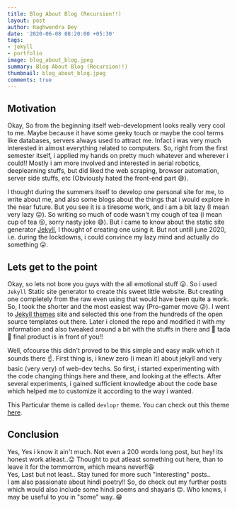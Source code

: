 ```yaml
---
title: Blog About Blog (Recursion!!)
layout: post
author: Raghwendra Dey
date: '2020-06-08 08:20:00 +05:30'
tags:
- jekyll
- portfolio
image: blog_about_blog.jpeg
summary: Blog About Blog (Recursion!!)
thumbnail: blog_about_blog.jpeg
comments: true
---
```


## Motivation

Okay, So from the beginning itself web-development looks really very cool to me. Maybe because it have some geeky touch or maybe the cool terms like databases, servers always used to attract me. Infact i was very much interested in almost everything related to computers. So, right from the first semester itself, i applied my hands on pretty much whatever and wherever i could!! Mostly i am more involved and interested in aerial robotics, deeplearning stuffs, but did liked the web scraping, browser automation, server side stuffs, etc (Obviously hated the front-end part :sweat_smile:). <br>

I thought during the summers itself to develop one personal site for me, to write about me, and also some blogs about the things that i would explore in the near future. But you see it is a tiresome work, and i am a bit lazy (I mean very lazy :stuck_out_tongue:). So writing so much of code wasn't my cough of tea (i mean cup of tea :stuck_out_tongue:, sorry nasty joke :sweat_smile:). But i came to know about the static site generator [Jekyll](https://jekyllrb.com/), I thought of creating one using it. But not untill june 2020, i.e. during the lockdowns, i could convince my lazy mind and actually do something :stuck_out_tongue:.

## Lets get to the point

Okay, so lets not bore you guys with the all emotional stuff :stuck_out_tongue:. So i used `Jekyll` Static site generator to create this sweet little website. But creating one completely from the raw even using that would have been quite a work. So, I took the shorter and the most easiest way (Pro-gamer move :stuck_out_tongue_winking_eye:). I went to [Jekyll themes](http://jekyllthemes.org/) site and selected this one from the hundreds of the open source templates out there. Later i cloned the repo and modified it with my information and also tweaked around a bit with the stuffs in there and :tada: tada :tada: final product is in front of you!!<br>

Well, ofcourse this didn't proved to be this simple and easy walk which it sounds there :point_up:. First thing is, i knew zero (i mean it) about jekyll and very basic (very very) of web-dev techs. So first, i started experimenting with the code changing things here and there, and looking at the effects. After several experiments, i gained sufficient knowledge about the code base which helped me to customize it according to the way i wanted.<br>

This Particular theme is called `devlopr` theme. You can check out this theme [here](https://github.com/sujaykundu777/devlopr-jekyll/).

## Conclusion

Yes, Yes i know it ain't much. Not even a 200 words long post, but hey! its honest work atleast..:stuck_out_tongue: Thought to put atleast something out here, than to leave it for the tommorrow, which means never!!:satisfied:<br>
Yes, Last but not least.. Stay tuned for more such "interesting" posts..<br>
I am also passionate about hindi poetry!! So, do check out my further posts which would also include some hindi poems and shayaris :blush:. Who knows, i may be useful to you in "some" way..:grin: